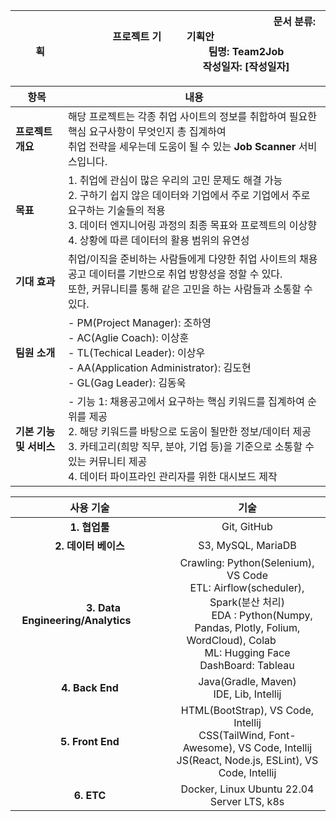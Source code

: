 |&nbsp;&nbsp;&nbsp;&nbsp;&nbsp;&nbsp;&nbsp;&nbsp;&nbsp;&nbsp;&nbsp;&nbsp;&nbsp;&nbsp;&nbsp;&nbsp;&nbsp;&nbsp;&nbsp;&nbsp;&nbsp;&nbsp;&nbsp;&nbsp;&nbsp;&nbsp;&nbsp;&nbsp;&nbsp;&nbsp;&nbsp;&nbsp;&nbsp;&nbsp;&nbsp;&nbsp;**프로젝트 기획**&nbsp;&nbsp;&nbsp;&nbsp;&nbsp;&nbsp;&nbsp;&nbsp;&nbsp;&nbsp;&nbsp;&nbsp;&nbsp;&nbsp;&nbsp;&nbsp;&nbsp;&nbsp;&nbsp;&nbsp;&nbsp;&nbsp;&nbsp;&nbsp;&nbsp;&nbsp;&nbsp;&nbsp;&nbsp;&nbsp;&nbsp;&nbsp;&nbsp;&nbsp;&nbsp;&nbsp; | **&nbsp;&nbsp;&nbsp;&nbsp;&nbsp;&nbsp;&nbsp;&nbsp;&nbsp;&nbsp;&nbsp;&nbsp;&nbsp;&nbsp;&nbsp;&nbsp;&nbsp;&nbsp;&nbsp;&nbsp;&nbsp;&nbsp;&nbsp;&nbsp;&nbsp;&nbsp;&nbsp;&nbsp;&nbsp;&nbsp;&nbsp;&nbsp;&nbsp;&nbsp;&nbsp;&nbsp;문서 분류**: 기획안&nbsp;&nbsp;&nbsp;&nbsp;&nbsp;&nbsp;&nbsp;&nbsp;&nbsp;&nbsp;&nbsp;&nbsp;&nbsp;&nbsp;&nbsp;&nbsp;&nbsp;&nbsp;&nbsp;&nbsp;&nbsp;&nbsp;&nbsp;&nbsp;&nbsp;&nbsp;&nbsp;&nbsp;&nbsp;&nbsp;&nbsp;&nbsp;&nbsp;&nbsp; <br> **팀명**: Team2Job <br> **작성일자**: [작성일자] |
|---------------------|-------------------------------------------------------------------------|


| **항목**                  | **내용**                                                                                        |
|---------------------------|--------------------------------------------------------------------------------------------------|
| **프로젝트 개요**         | 해당 프로젝트는 각종 취업 사이트의 정보를 취합하여 필요한 핵심 요구사항이 무엇인지 총 집계하여 <br> 취업 전략을 세우는데 도움이 될 수 있는 **Job Scanner** 서비스입니다.                                                                            |
| **목표**                  | 1. 취업에 관심이 많은 우리의 고민 문제도 해결 가능 <br> 2. 구하기 쉽지 않은 데이터와 기업에서 주로 기업에서 주로 요구하는 기술들의 적용 <br> 3. 데이터 엔지니어링 과정의 최종 목표와 프로젝트의 이상향 <br> 4. 상황에 따른 데이터의 활용 범위의 유연성          |
| **기대 효과**             | 취업/이직을 준비하는 사람들에게 다양한 취업 사이트의 채용 공고 데이터를 기반으로 취업 방향성을 정할 수 있다. <br> 또한, 커뮤니티를 통해 같은 고민을 하는 사람들과 소통할 수 있다. |
| **팀원 소개**             | - PM(Project Manager): 조하영 <br> - AC(Aglie Coach): 이상훈 <br> - TL(Techical Leader): 이상우 <br> - AA(Application Administrator): 김도현 <br> - GL(Gag Leader): 김동욱 |
| **기본 기능 및 서비스**   | - 기능 1: 채용공고에서 요구하는 핵심 키워드를 집계하여 순위를 제공  <br> 2. 해당 키워드를 바탕으로 도움이 될만한 정보/데이터 제공 <br> 3. 카테고리(희망 직무, 분야, 기업 등)을 기준으로 소통할 수 있는 커뮤니티 제공 <br> 4. 데이터 파이프라인 관리자를 위한 대시보드 제작          |

| **사용 기술**                       | **기술**                                |
|:-------------------------------------:|:-----------------------------------------:|
| **1. 협업툴**                       | Git, GitHub                             |
| **2. 데이터 베이스**                | S3, MySQL, MariaDB                      |
| &nbsp;&nbsp;&nbsp;&nbsp;&nbsp;&nbsp;&nbsp;&nbsp;&nbsp;&nbsp;**3. Data Engineering/Analytics**&nbsp;&nbsp;&nbsp;&nbsp;&nbsp;&nbsp;&nbsp;&nbsp;&nbsp;&nbsp;   | Crawling: Python(Selenium), VS Code <br> ETL: Airflow(scheduler), Spark(분산 처리) <br> &nbsp;&nbsp;&nbsp;&nbsp;&nbsp;&nbsp;&nbsp;&nbsp;&nbsp;&nbsp;&nbsp;EDA : Python(Numpy, Pandas, Plotly, Folium, WordCloud), Colab  &nbsp;&nbsp;&nbsp;&nbsp;&nbsp;&nbsp;&nbsp;&nbsp;&nbsp;&nbsp;&nbsp;<br> ML: Hugging Face <br> DashBoard: Tableau |
| **4. Back End**                     | Java(Gradle, Maven) <br> IDE, Lib, Intellij |
| **5. Front End**                    | HTML(BootStrap), VS Code, Intellij <br> CSS(TailWind, Font-Awesome), VS Code, Intellij <br> JS(React, Node.js, ESLint), VS Code, Intellij  |
| **6. ETC**                          | Docker, Linux Ubuntu 22.04 Server LTS, k8s  |
